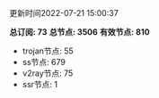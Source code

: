 更新时间2022-07-21 15:00:37

**总订阅: 73**
**总节点: 3506**
**有效节点: 810**
- trojan节点: 55
- ss节点: 679
- v2ray节点: 75
- ssr节点: 1
